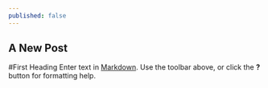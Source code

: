 ```yaml
---
published: false
---
```

## A New Post
#First Heading
Enter text in [Markdown](http://daringfireball.net/projects/markdown/). Use the toolbar above, or click the **?** button for formatting help.
